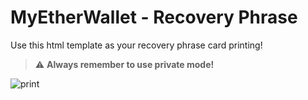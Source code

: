 # MyEtherWallet - Recovery Phrase

Use this html template as your recovery phrase card printing!

> :warning: **Always remember to use private mode!**

![print](https://i.imgur.com/NWot4XB.png "Print preview")